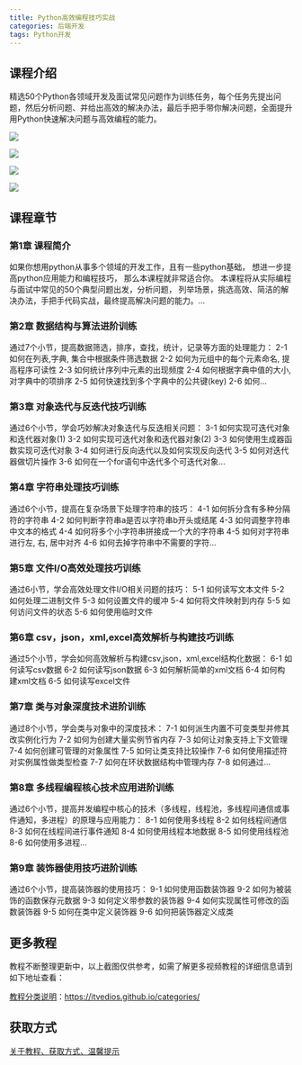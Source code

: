 ```yaml
---
title: Python高效编程技巧实战
categories: 后端开发
tags: Python开发
---
```


## 课程介绍

精选50个Python各领域开发及面试常见问题作为训练任务，每个任务先提出问题，然后分析问题、并给出高效的解决办法，最后手把手带你解决问题，全面提升用Python快速解决问题与高效编程的能力。

![](http://oqn6ggw87.bkt.clouddn.com/Python高效编程技巧实战1.png)

<!--more-->

![](http://oqn6ggw87.bkt.clouddn.com/Python高效编程技巧实战2.png)

![](http://oqn6ggw87.bkt.clouddn.com/Python高效编程技巧实战3.png)

![](http://oqn6ggw87.bkt.clouddn.com/Python高效编程技巧实战4.png)

## 课程章节

### 第1章 课程简介

如果你想用python从事多个领域的开发工作，且有一些python基础， 想进一步提高python应用能力和编程技巧， 那么本课程就非常适合你。 本课程将从实际编程与面试中常见的50个典型问题出发，分析问题， 列举场景，挑选高效、简洁的解决办法，手把手代码实战，最终提高解决问题的能力。...

### 第2章 数据结构与算法进阶训练

通过7个小节，提高数据筛选，排序，查找，统计，记录等方面的处理能力： 2-1 如何在列表,字典, 集合中根据条件筛选数据 2-2 如何为元组中的每个元素命名, 提高程序可读性 2-3 如何统计序列中元素的出现频度 2-4 如何根据字典中值的大小, 对字典中的项排序 2-5 如何快速找到多个字典中的公共键(key) 2-6 如何...

### 第3章 对象迭代与反迭代技巧训练

通过6个小节，学会巧妙解决对象迭代与反迭相关问题： 3-1 如何实现可迭代对象和迭代器对象(1) 3-2 如何实现可迭代对象和迭代器对象(2) 3-3 如何使用生成器函数实现可迭代对象 3-4 如何进行反向迭代以及如何实现反向迭代 3-5 如何对迭代器做切片操作 3-6 如何在一个for语句中迭代多个可迭代对象...

### 第4章 字符串处理技巧训练

通过6个小节，提高在复杂场景下处理字符串的技巧： 4-1 如何拆分含有多种分隔符的字符串 4-2 如何判断字符串a是否以字符串b开头或结尾 4-3 如何调整字符串中文本的格式 4-4 如何将多个小字符串拼接成一个大的字符串 4-5 如何对字符串进行左, 右, 居中对齐 4-6 如何去掉字符串中不需要的字符...

### 第5章 文件I/O高效处理技巧训练

通过6小节，学会高效处理文件I/O相关问题的技巧： 5-1 如何读写文本文件 5-2 如何处理二进制文件 5-3 如何设置文件的缓冲 5-4 如何将文件映射到内存 5-5 如何访问文件的状态 5-6 如何使用临时文件

### 第6章 csv，json，xml,excel高效解析与构建技巧训练

通过5个小节，学会如何高效解析与构建csv,json，xml,excel结构化数据： 6-1 如何读写csv数据 6-2 如何读写json数据 6-3 如何解析简单的xml文档 6-4 如何构建xml文档 6-5 如何读写excel文件

### 第7章 类与对象深度技术进阶训练

通过8个小节，学会类与对象中的深度技术： 7-1 如何派生内置不可变类型并修其改实例化行为 7-2 如何为创建大量实例节省内存 7-3 如何让对象支持上下文管理 7-4 如何创建可管理的对象属性 7-5 如何让类支持比较操作 7-6 如何使用描述符对实例属性做类型检查 7-7 如何在环状数据结构中管理内存 7-8 如何通过...

### 第8章 多线程编程核心技术应用进阶训练

通过6个小节，提高并发编程中核心的技术（多线程，线程池，多线程间通信或事件通知，多进程）的原理与应用能力： 8-1 如何使用多线程 8-2 如何线程间通信 8-3 如何在线程间进行事件通知 8-4 如何使用线程本地数据 8-5 如何使用线程池 8-6 如何使用多进程...

### 第9章 装饰器使用技巧进阶训练

通过6个小节，提高装饰器的使用技巧： 9-1 如何使用函数装饰器 9-2 如何为被装饰的函数保存元数据 9-3 如何定义带参数的装饰器 9-4 如何实现属性可修改的函数装饰器 9-5 如何在类中定义装饰器 9-6 如何把装饰器定义成类

## 更多教程

教程不断整理更新中，以上截图仅供参考，如需了解更多视频教程的详细信息请到如下地址查看：

[教程分类说明](https://itvedios.github.io/categories/)：<https://itvedios.github.io/categories/>

## 获取方式

[关于教程、获取方式、温馨提示](https://itvedios.github.io/about/)
